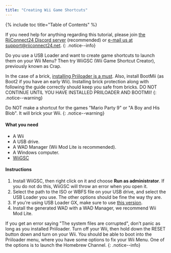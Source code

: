 ```yaml
---
title: "Creating Wii Game Shortcuts"
---
```


{% include toc title="Table of Contents" %}

If you need help for anything regarding this tutorial, please join [the RiiConnect24 Discord server](https://discord.gg/rc24) (recommended) or [e-mail us at support@riiconnect24.net](mailto:support@riiconnect24.net).
{: .notice--info}

Do you use a USB Loader and want to create game shortcuts to launch them on your Wii Menu? Then try WiiGSC (Wii Game Shortcut Creator), previously known as Crap.

In the case of a brick, [installing Priiloader is a must](/priiloader). Also, install BootMii (as Boot2 if you have an early Wii). Installing brick protection along with following the guide correctly should keep you safe from bricks. DO NOT CONTINUE UNTIL YOU HAVE INSTALLED PRIILOADER AND BOOTMII!
{: .notice--warning}

Do NOT make a shortcut for the games "Mario Party 9" or "A Boy and His Blob". It will brick your Wii.
{: .notice--warning}

#### What you need

* A Wii
* A USB drive.
* A WAD Manager (Wii Mod Lite is recommended).
* A Windows computer.
* [WiiGSC](https://wiidatabase.de/downloads/pc-tools/wiigsc-ehemals-crap/)

#### Instructions

1. Install WiiGSC, then right click on it and choose **Run as administrator**. If you do not do this, WiiGSC will throw an error when you open it.
2. Select the path to the ISO or WBFS file on your USB drive, and select the USB Loader you use. The other options should be fine the way thy are.
3. If you're using USB Loader GX, make sure to use [this version](https://hbb1.oscwii.org/hbb/usbloader_gx/usbloader_gx.zip).
4. Install the generated WAD with a WAD Manager, we recommend Wii Mod Lite.

If you get an error saying "The system files are corrupted", don't panic as long as you installed Priiloader. Turn off your Wii, then hold down the RESET button down and turn on your Wii. You should be able to boot into the Priiloader menu, where you have some options to fix your Wii Menu. One of the options is to launch the Homebrew Channel.
{: .notice--info}
